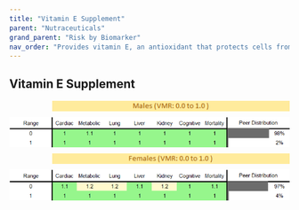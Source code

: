 ```yaml
---
title: "Vitamin E Supplement"
parent: "Nutraceuticals"
grand_parent: "Risk by Biomarker"
nav_order: "Provides vitamin E, an antioxidant that protects cells from damage and supports immune health."
---
```



## Vitamin E Supplement




<div style="display: flex; flex-direction: column; gap: 10px;">

  <img src="/assets/images/vmrbiomarker_vitamin_e_supplement__male.png" alt="Vitamin E Supplement VMR Male" style="margin-left: 15%">
  <img src="/assets/images/rr_vitamin_e_supplement__male.png" alt="Vitamin E Supplement RR Male">

  <img src="/assets/images/vmrbiomarker_vitamin_e_supplement__female.png" alt="Vitamin E Supplement VMR Female" style="margin-left: 15%; ">
  <img src="/assets/images/rr_vitamin_e_supplement__female.png" alt="Vitamin E Supplement RR Female">

</div>



